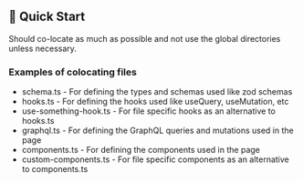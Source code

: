 ## 🚀 Quick Start
Should co-locate as much as possible and not use the global directories unless necessary.

### Examples of colocating files
- schema.ts - For defining the types and schemas used like zod schemas
- hooks.ts - For defining the hooks used like useQuery, useMutation, etc
- use-something-hook.ts - For file specific hooks as an alternative to hooks.ts
- graphql.ts - For defining the GraphQL queries and mutations used in the page
- components.ts - For defining the components used in the page
- custom-components.ts - For file specific components as an alternative to components.ts
